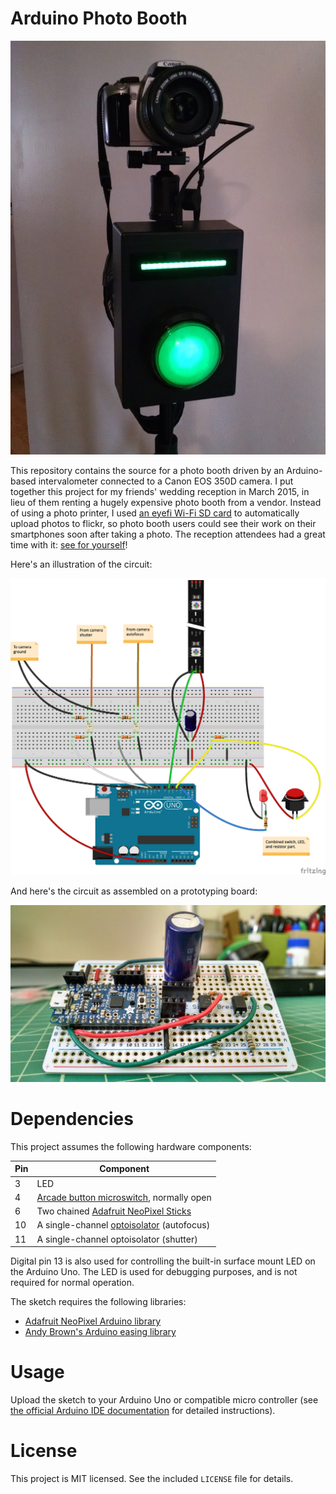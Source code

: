 # Arduino Photo Booth

![a photo of the components in an enclosure](assembled.jpeg)

This repository contains the source for a photo booth driven by an Arduino-based intervalometer connected to a Canon EOS 350D camera. I put together this project for my friends' wedding reception in March 2015, in lieu of them renting a hugely expensive photo booth from a vendor. Instead of using a photo printer, I used [an eyefi Wi-Fi SD card](http://www.eyefi.com/) to automatically upload photos to flickr, so photo booth users could see their work on their smartphones soon after taking a photo. The reception attendees had a great time with it: [see for yourself](https://www.flickr.com/photos/52758581@N00/sets/72157651154513687/)!

Here's an illustration of the circuit:

![a Fritzing illustration of the circuit on a breadboard](breadboard.png)

And here's the circuit as assembled on a prototyping board:

![a photo of the assembled circuit](circuitboard.jpeg)


# Dependencies

This project assumes the following hardware components:

Pin | Component
--- | ---------
3   | LED
4   | [Arcade button microswitch](http://www.adafruit.com/products/1188), normally open
6   | Two chained [Adafruit NeoPixel Sticks](http://www.adafruit.com/products/1426)
10  | A single-channel [optoisolator](https://www.sparkfun.com/products/314) (autofocus)
11  | A single-channel optoisolator (shutter)

Digital pin 13 is also used for controlling the built-in surface mount LED on the Arduino Uno. The LED is used for debugging purposes, and is not required for normal operation.

The sketch requires the following libraries:

* [Adafruit NeoPixel Arduino library](https://learn.adafruit.com/adafruit-neopixel-uberguide/arduino-library)
* [Andy Brown's Arduino easing library](http://andybrown.me.uk/wk/2010/12/05/animation-on-the-arduino-with-easing-functions/)

# Usage

Upload the sketch to your Arduino Uno or compatible micro controller (see [the official Arduino IDE documentation](http://arduino.cc/en/Guide/HomePage) for detailed instructions).

# License

This project is MIT licensed. See the included `LICENSE` file for details.
